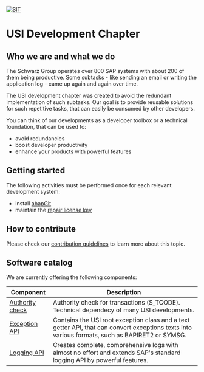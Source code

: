 <!-- Links used on this page (Declaration) -->
[ABAP_GIT]:       https://docs.abapgit.org/
[REPAIR_LICENSE]: ./docs/MAINTAIN_REPAIR_LICENSE.md
[CONTRIBUTING]:   ./docs/CONTRIBUTING.md


[![SIT](https://img.shields.io/badge/SIT-About%20us-%236e1e6e)](https://it.schwarz/en)

# USI Development Chapter
## Who we are and what we do

The Schwarz Group operates over 800 SAP systems with about 200 of them being productive. 
Some subtasks - like sending an email or writing the application log - came up again and again over time.

The USI development chapter was created to avoid the redundant implementation of such subtasks. 
Our goal is to provide reusable solutions for such repetitive tasks, that can easily be consumed by other developers.

You can think of our developments as a developer toolbox or a technical foundation, that can be used to:
* avoid redundancies
* boost developer productivity
* enhance your products with powerful features

## Getting started
The following activities must be performed once for each relevant development system:
* install [abapGit][ABAP_GIT]
* maintain the [repair license key][REPAIR_LICENSE]

## How to contribute
Please check our [contribution guidelines][CONTRIBUTING] to learn more about this topic.

## Software catalog

We are currently offering the following components:

Component       | Description  
--------------- | -------------
[Authority check](https://github.com/SchwarzIT/sap-usi-authority-check) | Authority check for transactions (S_TCODE). Technical dependecy of many USI developments.
[Exception API](https://github.com/SchwarzIT/sap-usi-exception) | Contains the USI root exception class and a text getter API, that can convert exceptions texts into various formats, such as BAPIRET2 or SYMSG.
[Logging API](https://github.com/SchwarzIT/sap-usi-logging-api) | Creates complete, comprehensive logs with almost no effort and extends SAP's standard logging API by powerful features.
